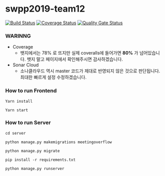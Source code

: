 # swpp2019-team12
[![Build Status](https://travis-ci.org/swsnu/swpp2019-team12.svg?branch=master)](https://travis-ci.org/swsnu/swpp2019-team12)
[![Coverage Status](https://coveralls.io/repos/github/swsnu/swpp2019-team12/badge.svg?branch=master)](https://coveralls.io/github/swsnu/swpp2019-team12?branch=master)
[![Quality Gate Status](https://sonarcloud.io/api/project_badges/measure?project=swsnu_swpp2019-team12&metric=alert_status)](https://sonarcloud.io/dashboard?id=swsnu_swpp2019-team12)



### WARINNG
- Coverage
  - 뱃지에서는 78% 로 뜨지만 실제 coveralls에 들어가면 **80%** 가 넘어있습니다. 뱃지 말고 페이지에서 확인해주시면 감사하겠습니다.
- Sonar Cloud
  - 소나클라우드 역시 master 코드가 제대로 반영되지 않은 것으로 판단됩니다. 최대한 빠르게 설정 수정하겠습니다. 



### How to run Frontend
`Yarn install`

`Yarn start`



### How to run Server
`cd server`

`python manage.py makemigrations meetingoverflow`

`python manage.py migrate`

`pip install -r requirements.txt`

`python manage.py runserver`
